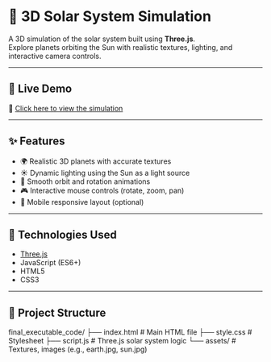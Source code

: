 # 🌌 3D Solar System Simulation

A 3D simulation of the solar system built using **Three.js**.  
Explore planets orbiting the Sun with realistic textures, lighting, and interactive camera controls.

---

## 🚀 Live Demo

🔗 [Click here to view the simulation](https://vedant1234-ux.github.io/solar-system/)

---

## ✨ Features

- 🌍 Realistic 3D planets with accurate textures
- ☀️ Dynamic lighting using the Sun as a light source
- 🔁 Smooth orbit and rotation animations
- 🎮 Interactive mouse controls (rotate, zoom, pan)
- 📱 Mobile responsive layout (optional)

---

## 🧠 Technologies Used

- [Three.js](https://threejs.org/)
- JavaScript (ES6+)
- HTML5
- CSS3

---

## 📁 Project Structure

final_executable_code/
├── index.html # Main HTML file
├── style.css # Stylesheet
├── script.js # Three.js solar system logic
└── assets/ # Textures, images (e.g., earth.jpg, sun.jpg)

